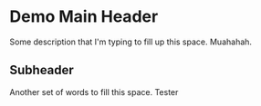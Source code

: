 # Demo Main Header
Some description that I'm typing to fill up this space. Muahahah.

## Subheader
Another set of words to fill this space.
Tester